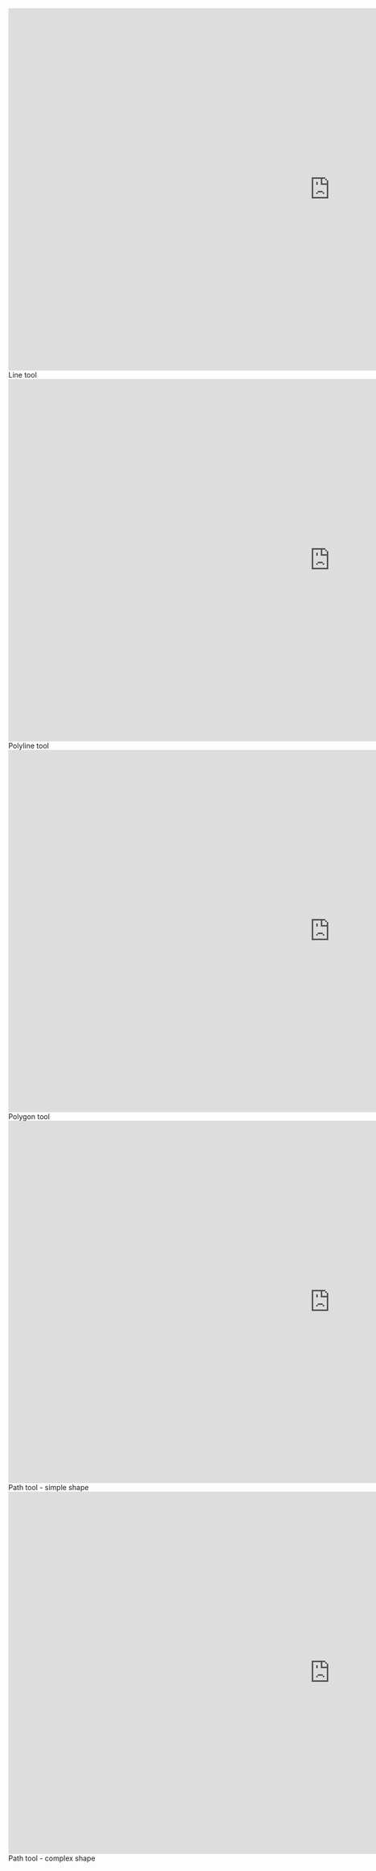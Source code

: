 <iframe width="1280" height="720" src="https://www.youtube.com/embed/jlWXRpokY8M?si=lifopBsON2MKEDrq" title="YouTube video player" frameborder="0" allow="accelerometer; autoplay; clipboard-write; encrypted-media; gyroscope; picture-in-picture; web-share" allowfullscreen></iframe>
<figcaption>Line tool</figcaption>

<iframe width="1280" height="720" src="https://www.youtube.com/embed/sJQnOlWITtQ?si=KJILx7Pe4EfHF0hn" title="YouTube video player" frameborder="0" allow="accelerometer; autoplay; clipboard-write; encrypted-media; gyroscope; picture-in-picture; web-share" allowfullscreen></iframe>
<figcaption>Polyline tool</figcaption>

<iframe width="1280" height="720" src="https://www.youtube.com/embed/j86wBFtKKik?si=9pivDNXNTb9gIvpa" title="YouTube video player" frameborder="0" allow="accelerometer; autoplay; clipboard-write; encrypted-media; gyroscope; picture-in-picture; web-share" allowfullscreen></iframe>
<figcaption>Polygon tool</figcaption>

<iframe width="1280" height="720" src="https://www.youtube.com/embed/YbrP_CiXLzM?si=47NrW-vGGa9YNbhI" title="YouTube video player" frameborder="0" allow="accelerometer; autoplay; clipboard-write; encrypted-media; gyroscope; picture-in-picture; web-share" allowfullscreen></iframe>
<figcaption>Path tool - simple shape</figcaption>

<iframe width="1280" height="720" src="https://www.youtube.com/embed/Jr9gPiua9Fg?si=OZ_aT-jBv889tFet" title="YouTube video player" frameborder="0" allow="accelerometer; autoplay; clipboard-write; encrypted-media; gyroscope; picture-in-picture; web-share" allowfullscreen></iframe>
<figcaption>Path tool - complex shape</figcaption>